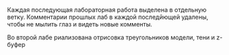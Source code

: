 Каждая последующая лабораторная работа выделена в отдельную ветку. Комментарии прошлых лаб в каждой последйющей удалены, чтобы не мылить глаз и видеть новые комменты.

Во второй лабе риализована отрисовка треугольников модели, тени и z-буфер
